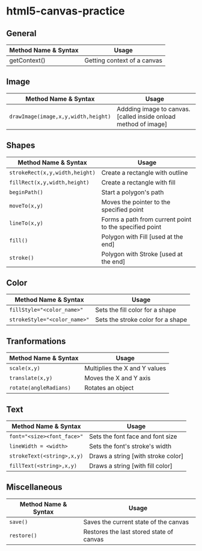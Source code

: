 # html5-canvas-practice
## General
|Method Name & Syntax|Usage|
|--------------------|-----|
|getContext()|Getting context of a canvas|

## Image
|Method Name & Syntax|Usage|
|--------------------|-----|
|`drawImage(image,x,y,width,height)`|Addding image to canvas. [called inside onload method of image]|

## Shapes
|Method Name & Syntax|Usage|
|--------------------|-----|
|`strokeRect(x,y,width,height)`|Create a rectangle with outline|
|`fillRect(x,y,width,height)`|Create a rectangle with fill|
|`beginPath()`|Start a polygon's path|
|`moveTo(x,y)`|Moves the pointer to the specified point|
|`lineTo(x,y)`|Forms a path from current point to the specified point|
|`fill()`|Polygon with Fill [used at the end]|
|`stroke()`|Polygon with Stroke [used at the end]|

## Color
|Method Name & Syntax|Usage|
|--------------------|-----|
|`fillStyle="<color_name>"`|Sets the fill color for a shape|
|`strokeStyle="<color_name>"`|Sets the stroke color for a shape|

## Tranformations
|Method Name & Syntax|Usage|
|--------------------|-----|
|`scale(x,y)`|Multiplies the X and Y values|
|`translate(x,y)`|Moves the X and Y axis|
|`rotate(angleRadians)`|Rotates an object|

## Text
|Method Name & Syntax|Usage|
|--------------------|-----|
|`font="<size><font_face>"`|Sets the font face and font size|
|`lineWidth = <width>`|Sets the font's stroke's width|
|`strokeText(<string>,x,y)`|Draws a string [with stroke color]|
|`fillText(<string>,x,y)`|Draws a string [with fill color]|

## Miscellaneous
|Method Name & Syntax|Usage|
|--------------------|-----|
|`save()`|Saves the current state of the canvas|
|`restore()`|Restores the last stored state of canvas|
